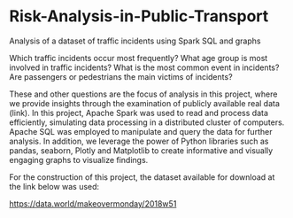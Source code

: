 # Risk-Analysis-in-Public-Transport
Analysis of a dataset of traffic incidents using Spark SQL and graphs

Which traffic incidents occur most frequently? What age group is most involved in traffic incidents? What is the most common event in incidents? Are passengers or pedestrians the main victims of incidents?

These and other questions are the focus of analysis in this project, where we provide insights through the examination of publicly available real data (link). In this project, Apache Spark was used to read and process data efficiently, simulating data processing in a distributed cluster of computers. Apache SQL was employed to manipulate and query the data for further analysis. In addition, we leverage the power of Python libraries such as pandas, seaborn, Plotly and Matplotlib to create informative and visually engaging graphs to visualize findings.

For the construction of this project, the dataset available for download at the link below was used:

https://data.world/makeovermonday/2018w51
